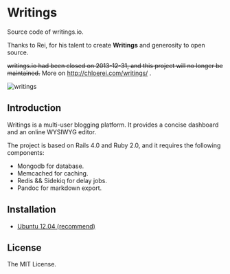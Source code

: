 # Writings

Source code of writings.io.

Thanks to Rei, for his talent to create **Writings** and generosity to open source.

~~writings.io had been closed on 2013-12-31, and this project will no longer be maintained.~~ More on http://chloerei.com/writings/ .

![writings](https://raw.github.com/chloerei/writings/master/app/assets/images/writings-io-manager.png)

## Introduction

Writings is a multi-user blogging platform. It provides a concise dashboard and an online WYSIWYG editor.

The project is based on Rails 4.0 and Ruby 2.0, and it requires the following components:

- Mongodb for database.
- Memcached for caching.
- Redis && Sidekiq for delay jobs.
- Pandoc for markdown export.

## Installation

- [Ubuntu 12.04 (recommend)](doc/INSTALL-ubuntu.md)

## License

The MIT License.
